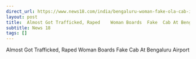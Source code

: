 ```yaml
---
direct_url: https://www.news18.com/india/bengaluru-woman-fake-ola-cab-international-airport-ordeal-social-media-latest-news-9115485.html
layout: post
title:  Almost Got Trafficked, Raped    Woman Boards  Fake  Cab At Bengaluru Airport
subtitle: News 18
tags: []
---
```


 Almost Got Trafficked, Raped    Woman Boards  Fake  Cab At Bengaluru Airport
